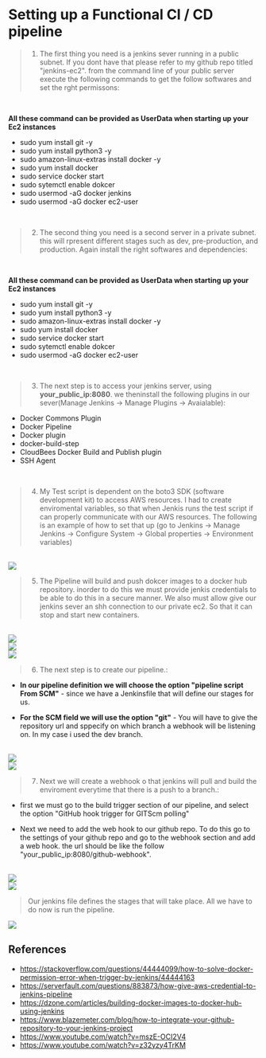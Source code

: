 # Setting up a Functional CI / CD pipeline 

> 1. The first thing you need is a jenkins sever running in a public subnet. If you dont have that please refer to my github repo titled "jenkins-ec2". from the command line of your public server execute the following commands to get the follow softwares and set the rght permissons: 
<br>

**All these command can be provided as UserData when starting up your Ec2 instances**

* sudo yum install git -y
* sudo yum install python3 -y
* sudo amazon-linux-extras install docker -y 
* sudo yum install docker
* sudo service docker start
* sudo sytemctl enable dokcer
* sudo usermod -aG docker jenkins
* sudo usermod -aG docker ec2-user

<br>

> 2. The second thing you need is a second server in a private subnet. this will rpresent different stages such as dev, pre-production, and production. Again install the right softwares and dependencies:

<br>

**All these command can be provided as UserData when starting up your Ec2 instances**


* sudo yum install git -y
* sudo yum install python3 -y
* sudo amazon-linux-extras install docker -y 
* sudo yum install docker
* sudo service docker start
* sudo sytemctl enable dokcer
* sudo usermod -aG docker ec2-user

<br>

> 3. The next step is to access your jenkins server, using **your_public_ip:8080**. we theninstall the following plugins in our sever(Manage Jenkins -> Manage Plugins -> Avaialable): 

* Docker Commons Plugin
* Docker Pipeline
* Docker plugin
* docker-build-step
* CloudBees Docker Build and Publish plugin
* SSH Agent


<br>

> 4. My Test script is dependent on the boto3 SDK (software development kit) to access AWS resources. I had to create enviromental variables, so that when Jenkis runs the test script if can properly communicate with our AWS resources. The following is an example of how to set that up (go to Jenkins -> Manage Jenkins -> Configure System -> Global properties -> Environment variables)

<br>
<img src = "imgs/env.png">
<br>

> 5. The Pipeline will build and push dokcer images to a docker hub repository. inorder to do this we must provide jenkis credentials to be able to do this in a secure manner. We also must allow give our jenkins sever an shh connection to our private ec2. So that it can stop and start new containers. 

<br>
<img src = "imgs/dockerhub-privateec2.png">
<br>
<img src = "imgs/ssh_access.png">
<br>
<img src = "imgs/ssh_access_2.png">

<br>

> 6. The next step is to create our pipeline.:

* **In our pipeline definition we will choose the option "pipeline script From SCM"** - since we have a Jenkinsfile that will define our stages for us. 

* **For the SCM field we will use the option "git"** - You will have to give the repository url and sppecify on which branch a webhook will be listening on. In my case i used the dev branch. 

<br>
<img src = "imgs/pipe-line-config.png">
<br>
<img src = "imgs/pipe-line-config2.png">

<br>

> 7. Next we will create a webhook o that jenkins will pull and build the enviroment everytime that there is a push to a branch.:

* first we must go to the build trigger section of our pipeline, and select the option "GitHub hook trigger for GITScm polling"

* Next we need to add the web hook to our github repo. To do this go to the settings of your github repo and go to the webhook section and add a web hook. the url should be like the follow "your_public_ip:8080/github-webhook".
 
<br>
<img src = "imgs/web-hook.png">
<br>
<img src = "imgs/webhook_2.png">





> Our jenkins file defines the stages that will take place. All we have to do now is run the pipeline. 
<img src = "imgs/success.png">






## References
* https://stackoverflow.com/questions/44444099/how-to-solve-docker-permission-error-when-trigger-by-jenkins/44444163
* https://serverfault.com/questions/883873/how-give-aws-credential-to-jenkins-pipeline
* https://dzone.com/articles/building-docker-images-to-docker-hub-using-jenkins 
* https://www.blazemeter.com/blog/how-to-integrate-your-github-repository-to-your-jenkins-project  
* https://www.youtube.com/watch?v=mszE-OCI2V4
* https://www.youtube.com/watch?v=z32yzy4TrKM


